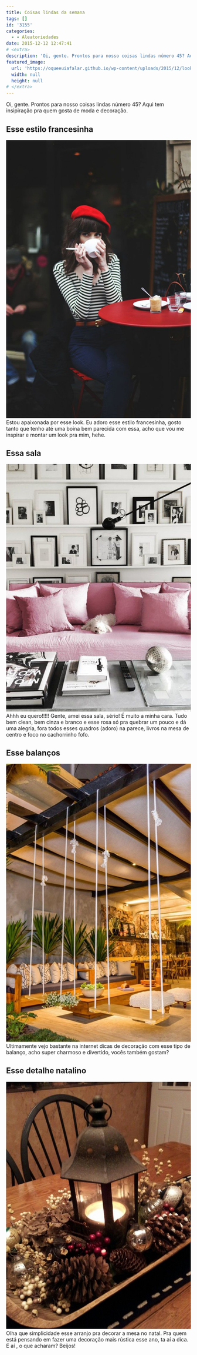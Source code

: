 ```yaml
---
title: Coisas lindas da semana
tags: []
id: '3155'
categories:
  - - Aleatoriedades
date: 2015-12-12 12:47:41
# <extra>
description: 'Oi, gente. Prontos para nosso coisas lindas número 45? Aqui tem insipiração pra quem gosta de moda e decoração. Esse estilo francesinha Estou apaixonada por esse look. Eu adoro esse estilo francesinha, gosto tanto que tenho até uma boina bem parecida com essa, acho que vou me inspirar e montar um look pra mim, hehe. Essa sala Ahhh eu quero!!!!! Gente, amei essa sala, sério! É muito a minha cara. Tudo bem clean, bem cinza e branco e esse rosa só pra quebrar um pouco e dá uma alegria, fora todos esses quadros (adoro) na parece, livros na mesa de centro e foco no cachorrinho fofo. Esse balanços Ultimamente vejo bastante na internet dicas de decoração com esse tipo de balanço, acho super charmoso e divertido, vocês também gostam? Esse detalhe natalino Olha que simplicidade esse arranjo pra decorar a &hellip;'
featured_image: 
  url: 'https://oqueeuiafalar.github.io/wp-content/uploads/2015/12/look-francesinha-683x1024.jpg'
  width: null
  height: null
# </extra>
---
```


Oi, gente. Prontos para nosso coisas lindas número 45? Aqui tem insipiração pra quem gosta de moda e decoração.

## Esse estilo francesinha

[![look listrado com boina - francesa ](/wp-content/uploads/2015/12/look-francesinha-683x1024.jpg)](/wp-content/uploads/2015/12/look-francesinha.jpg) Estou apaixonada por esse look. Eu adoro esse estilo francesinha, gosto tanto que tenho até uma boina bem parecida com essa, acho que vou me inspirar e montar um look pra mim, hehe.

## Essa sala

[![sala decoração rosa e cinza - muito quadros ](/wp-content/uploads/2015/12/sala-rosa-e-cinza.jpg)](/wp-content/uploads/2015/12/sala-rosa-e-cinza.jpg) Ahhh eu quero!!!!! Gente, amei essa sala, sério! É muito a minha cara. Tudo bem clean, bem cinza e branco e esse rosa só pra quebrar um pouco e dá uma alegria, fora todos esses quadros (adoro) na parece, livros na mesa de centro e foco no cachorrinho fofo.

## Esse balanços

[![decoração - balanços ](/wp-content/uploads/2015/12/balanços-na-decoração-683x1024.jpg)](/wp-content/uploads/2015/12/balanços-na-decoração.jpg) Ultimamente vejo bastante na internet dicas de decoração com esse tipo de balanço, acho super charmoso e divertido, vocês também gostam?

## Esse detalhe natalino

[![decoração de mesa - decoração para o natal](/wp-content/uploads/2015/12/arranjo-de-mesa-natalino.jpg)](/wp-content/uploads/2015/12/arranjo-de-mesa-natalino.jpg) Olha que simplicidade esse arranjo pra decorar a mesa no natal. Pra quem está pensando em fazer uma decoração mais rústica esse ano, ta aí a dica. E aí , o que acharam? Beijos!
